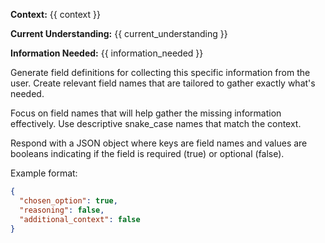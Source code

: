 **Context:** {{ context }}

**Current Understanding:** {{ current_understanding }}

**Information Needed:** {{ information_needed }}

Generate field definitions for collecting this specific information from the user. Create relevant field names that are tailored to gather exactly what's needed.

Focus on field names that will help gather the missing information effectively. Use descriptive snake_case names that match the context.

Respond with a JSON object where keys are field names and values are booleans indicating if the field is required (true) or optional (false).

Example format:
```json
{
  "chosen_option": true,
  "reasoning": false,
  "additional_context": false
}
```
